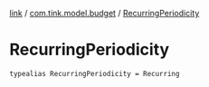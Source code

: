 [link](../index.md) / [com.tink.model.budget](index.md) / [RecurringPeriodicity](./-recurring-periodicity.md)

# RecurringPeriodicity

`typealias RecurringPeriodicity = Recurring`